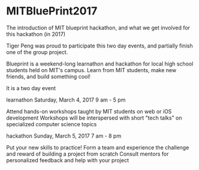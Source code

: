 # MITBluePrint2017
The introduction of MIT blueprint hackathon, and what we get involved for this hackathon (in 2017)

Tiger Peng was proud to participate this two day events, and partially finish one of the group project.

Blueprint is a weekend-long learnathon and hackathon for local high school students held on MIT's campus. Learn from MIT students, make new friends, and build something cool!

It is a two day event

learnathon
Saturday, March 4, 2017
9 am - 5 pm

Attend hands-on workshops taught by MIT students on web or iOS development
Workshops will be interspersed with short "tech talks" on specialized computer science topics

hackathon
Sunday, March 5, 2017
7 am - 8 pm

Put your new skills to practice!
Form a team and experience the challenge and reward of building a project from scratch
Consult mentors for personalized feedback and help with your project
